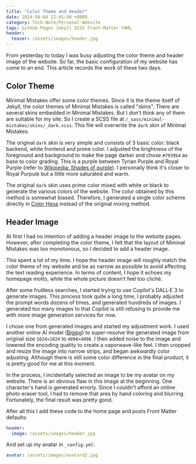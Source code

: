 ```yaml
---
title: "Color Theme and Header"
date: 2024-04-04 22:45:40 +0800
category: Tech-Note/Personal-Website
tags: GitHub-Pages Jekyll SCSS Front-Matter YAML
header:
  teaser: /assets/images/header.jpg
---
```


From yesterday to today I was busy adjusting the color theme and header image of the website. So far, the basic configuration of my website has come to an end. This article records the work of these two days.

## Color Theme

Minimal Mistakes offer some color themes. Since it is the theme itself of Jekyll, the color themes of Minimal Mistakes is called "skins". There are several skins embedded in Minimal Mistakes. But I don't think any of them are suitable for my site. So I create a SCSS file at `/_sass/minimal-mistakes/skins/_dark.scss`. This file will overwrite the `dark` skin of Minimal Mistakes.

The original `dark` skin is very simple and consists of 3 basic color: black backend, white frontend and prime color. I adjusted the brightness of the foreground and background to make the page darker and chose `#7939b4` as base to color grading. This is a purple between Tyrian Purple and Royal Purple (refer to [Wikipedia: Shades of purple](https://en.wikipedia.org/wiki/Shades_of_purple)). I personally think it's closer to Royal Purpule but a little more saturated and warm.

The original `dark` skin uses prime color mixed with white or black to generate the various colors of the website. The color obtained by this method is somewhat biased. Therefore, I generated a single color scheme directly in [Color Hexa](https://www.colorhexa.com/7939b4) instead of the original mixing method.

## Header Image

At first I had no intention of adding a header image to the website pages. However, after completing the color theme, I felt that the layout of Miminal Mistakes was too monotonous, so I decided to add a header image.

This spent a lot of my time. I hope the header image will roughly match the color theme of my website and be as narrow as possible to avoid affecting the text reading experience. In terms of content, I hope it echoes my homepage motto, while the whole picture doesn’t feel too cliché.

After some fruitless searches, I started trying to use Copilot's DALL·E 3 to generate images. This process took quite a long time, I probably adjusted the prompt words dozens of times, and generated hundreds of images. I generated too many images to that Copilot is still refusing to provide me with more image generation services for now.

I chose one from generated images and started my adjustment work. I used another online AI model ([Bigjpg](https://bigjpg.com/)) to super-resolve the generated image from original size `1024×1024` to `4096×4096`. I then added noise to the image and lowered the encoding quality to create a vaporwave-like feel. I then cropped and resize the image into narrow strips, and began awkwardly color adjusting. Although there is still some color difference in the final product, it is pretty good for me at this moment.

In the process, I incidentally selected an image to be my avatar on my website. There is an obvious flaw in this image at the beginning. One character's hand is generated errorly. Since I couldn't afford an online photo eraser tool, I had to remove that area by hand coloring and blurring. Fortunately, the final result was pretty good.

After all this I add these code to the home page and posts Front Matter defaults:

```yaml
header:
  image: /assets/images/header.jpg
```

And set up my avatar in `_config.yml`:

```yaml
avatar: /assets/images/avatard2.jpg
```
